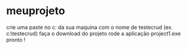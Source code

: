 # meuprojeto

crie uma paste no c: da sua maquina com o nome de testecrud (ex. c:\testecrud)
faça o download do projeto
rode a aplicação project1.exe
pronto !
